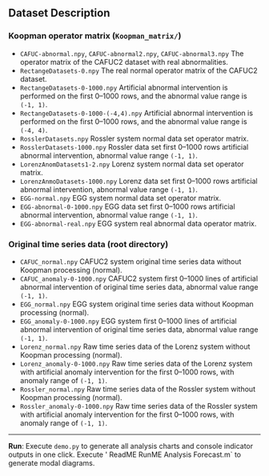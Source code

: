 ## Dataset Description

### Koopman operator matrix (`Koopman_matrix/`)

- `CAFUC-abnormal.npy`, `CAFUC-abnormal2.npy`, `CAFUC-abnormal3.npy`
The operator matrix of the CAFUC2 dataset with real abnormalities.
- `RectangeDatasets-0.npy`
The real normal operator matrix of the CAFUC2 dataset.
- `RectangeDatasets-0-1000.npy`
Artificial abnormal intervention is performed on the first 0–1000 rows, and the abnormal value range is `(-1, 1)`.
- `RectangeDatasets-0-1000-(-4,4).npy`
Artificial abnormal intervention is performed on the first 0–1000 rows, and the abnormal value range is `(-4, 4)`.
- `RosslerDatasets.npy`
Rossler system normal data set operator matrix.
- `RosslerDatasets-1000.npy`
Rossler data set first 0–1000 rows artificial abnormal intervention, abnormal value range `(-1, 1)`.
- `LorenzAnomDatasets1-2.npy`
Lorenz system normal data set operator matrix.
- `LorenzAnmoDatasets-1000.npy`
Lorenz data set first 0–1000 rows artificial abnormal intervention, abnormal value range `(-1, 1)`.
- `EGG-normal.npy`
EGG system normal data set operator matrix.
- `EGG-abnormal-0-1000.npy`
EGG data set first 0–1000 rows artificial abnormal intervention, abnormal value range `(-1, 1)`.
- `EGG-abnormal-real.npy`
EGG system real abnormal data operator matrix.

### Original time series data (root directory)

- `CAFUC_normal.npy`
CAFUC2 system original time series data without Koopman processing (normal).
- `CAFUC_anomaly-0-1000.npy`
CAFUC2 system first 0–1000 lines of artificial abnormal intervention of original time series data, abnormal value range `(-1, 1)`.
- `EGG_normal.npy`
EGG system original time series data without Koopman processing (normal).
- `EGG_anomaly-0-1000.npy`
EGG system first 0–1000 lines of artificial abnormal intervention of original time series data, abnormal value range `(-1, 1)`.
- `Lorenz_normal.npy`
Raw time series data of the Lorenz system without Koopman processing (normal).
- `Lorenz_anomaly-0-1000.npy`
Raw time series data of the Lorenz system with artificial anomaly intervention for the first 0–1000 rows, with anomaly range of `(-1, 1)`.
- `Rossler_normal.npy`
Raw time series data of the Rossler system without Koopman processing (normal).
- `Rossler_anomaly-0-1000.npy`
Raw time series data of the Rossler system with artificial anomaly intervention for the first 0–1000 rows, with anomaly range of `(-1, 1)`.

---

**Run**: Execute `demo.py` to generate all analysis charts and console indicator outputs in one click. Execute ' ReadME RunME Analysis Forecast.m` to generate modal diagrams.
